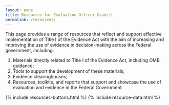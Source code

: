 ```yaml
---
layout: page
title: Resources for Evaluation Officer Council
permalink: /resources/
---
```


<section class="usa-graphic-list">
  <div class="grid-container margin-0 padding-0">
    <div class="usa-graphic-list__row grid-row grid-gap">
    <p class="margin-bottom-0">This page provides a range of resources that reflect and support effective implementation of Title I of the Evidence Act with the aim of increasing and    improving the use of evidence in decision-making across the Federal government, including:</p>
    <div class="margin-left-3 margin-bottom-4">
        <ol>
            <li>Materials directly related to Title I of the Evidence Act, including OMB guidance;</li>
            <li>Tools to support the development of these materials;</li>
            <li>Evidence clearinghouses;</li>
            <li>Resources, toolkits, and reports that support and showcase the use of evaluation and evidence in the Federal Government</li>
        </ol>    
     </div>   
        <!--<h2 class="font-sans-lg text-primary-darker">A Resource about Privacy for Federal Government Agencies</h2>
        <p>[FPC.gov](https://www.fpc.gov/) is the website of the Federal Privacy Council. The Federal Privacy Council 
        was established in February 2016 by the President of the United States as the principal 
        interagency forum to improve the privacy practices of Federal Government agencies 
        and the entities acting on their behalf.</p>-->
    </div>
  </div>
</section>

<section class="usa-graphic-list margin-bottom-4">
  <div class="grid-container margin-0 padding-0">
    <div class="usa-graphic-list__row grid-row grid-gap">
      {% include resources-buttons.html %}  
      {% include resource-data.html %}
    </div>
  </div>
</section>



